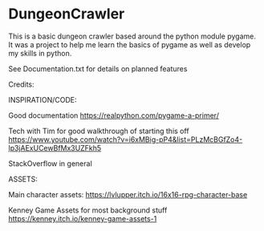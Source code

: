 # DungeonCrawler
This is a basic dungeon crawler based around the python module pygame. It was a project to help me learn the basics of pygame as well as develop my skills in python.

See Documentation.txt for details on planned features

Credits:

INSPIRATION/CODE:

  Good documentation
  https://realpython.com/pygame-a-primer/

  Tech with Tim for good walkthrough of starting this off
  https://www.youtube.com/watch?v=i6xMBig-pP4&list=PLzMcBGfZo4-lp3jAExUCewBfMx3UZFkh5

  StackOverflow in general

ASSETS:

  Main character assets:
  https://lvlupper.itch.io/16x16-rpg-character-base

  Kenney Game Assets for most background stuff
  https://kenney.itch.io/kenney-game-assets-1
